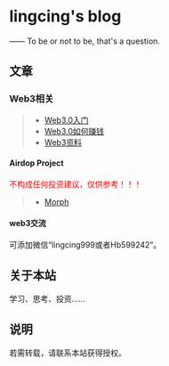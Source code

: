 lingcing's blog
===========
—— To be or not to be, that's a question.

## 文章

### Web3相关
> * [Web3.0入门](/web3/)
> * [Web3.0如何赚钱](/web3/earn/)
> * [Web3资料](/web3/info/)

<!-- > * [空投 (更新中)](/web3/airdrop/) -->

#### Airdop Project

<font color=#FF0000>不构成任何投资建议，仅供参考！！！</font>

> * [Morph](/web3/project/morph/)

#### web3交流

可添加微信“lingcing999或者Hb599242”。

## 关于本站

学习、思考、投资……


## 说明

若需转载，请联系本站获得授权。

